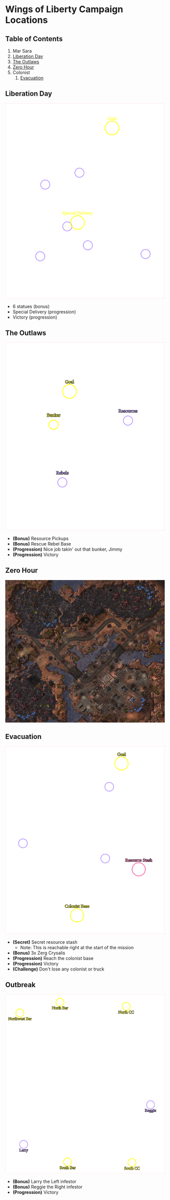 # Wings of Liberty Campaign Locations
## Table of Contents
1. Mar Sara
  1. [Liberation Day](#Liberation-Day)
  2. [The Outlaws](#The-Outlaws)
  3. [Zero Hour](#Zero-Hour)
2. Colonist
   1. [Evacuation](#Evacuation)

## Liberation Day
<img src="images/liberation_day.svg" style="background-image: url(images/raw/liberation_day.png?raw=true); background-size: 100% auto"/>

* 6 statues (bonus)
* Special Delivery (progression)
* Victory (progression)

## The Outlaws
<img src="images/the_outlaws.svg" style="background-image: url(images/raw/the_outlaws.png?raw=true); background-size: 100% auto"/>

* **(Bonus)** Resource Pickups
* **(Bonus)** Rescue Rebel Base
* **(Progression)** Nice job takin' out that bunker, Jimmy
* **(Progression)** Victory

## Zero Hour
![Map](./images/raw/zero_hour.png)

## Evacuation
<img src="images/evacuation.svg" style="background-image: url(images/raw/evacuation.png?raw=true); background-size: 100% auto">

* **(Secret)** Secret resource stash 
  * Note: This is reachable right at the start of the mission
* **(Bonus)** 3x Zerg Crysalis
* **(Progression)** Reach the colonist base
* **(Progression)** Victory
* **(Challenge)** Don't lose any colonist or truck

## Outbreak
<img src="images/outbreak.svg" style="background-image: url(images/raw/outbreak.png?raw=true); background-size: 100% auto">

* **(Bonus)** Larry the Left infestor
* **(Bonus)** Reggie the Right infestor
* **(Progression)** Victory

